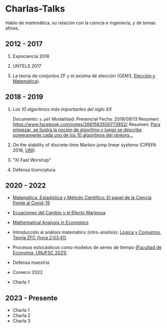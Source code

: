 # Charlas-Talks

Hablo de matemática, su relación con la ciencia e ingeniería, y de temas afines.


## 2012 - 2017

1. Expociencia 2016

1. UNTELS 2017

1. La teoría de conjuntos ZF y el axioma de elección (GEM3, [Elección y Matemática](https://www.facebook.com/notes/347312730052307/)).

## 2018 - 2019

1. *Los 10 algoritmos más importantes del siglo XX*
   
   Documento: `a.pdf`
   Modalidad: Presencial
   Fecha: 2018/09/13
   Resumen: https://www.facebook.com/notes/2661583500773852/
   Resumen: [Para empezar, se ilustra la noción de algoritmo y luego se describe someramente cada uno de los 10 algoritmos del ránking...](https://www.facebook.com/notes/2661583500773852/)
   
1. On the stability of discrete-time Markov jump linear systems (CIPEFA 2018, [UNI](https://fieecs.uni.edu.pe/cipefa2018/)).

1. &quot;XI Fast Worshop&quot;

1. Defensa licenciatura

## 2020 - 2022

- [Matemática, Estadística y Método Científico: El papel de la Ciencia frente al Covid-19](https://www.facebook.com/integracioneconomicaUNFV/videos/900904473761701/)
- [Ecuaciones del Cambio y el Efecto Mariposa](https://www.facebook.com/watch/live/?v=295653968451863)

- [Mathematical Analysis in Economics](https://www.facebook.com/watch/live/?v=410827906868008)
- Introducción al análisis matemático (intro-analisis): [Lógica y Conjuntos](https://www.facebook.com/grupocentec/videos/368459018093318), [Teoría ZFC (hora 2:03:41)](https://www.facebook.com/grupocentec/videos/3009045599317236).
- Procesos estocásticos como modelos de series de tiempo [(Facultad de Economía, UNJFSC 2021)](https://unjfsc.edu.pe/facultades/ciencias-economicas/).

- Defensa maestria
- Coreeco 2022
- Charla 1

## 2023 - Presente

- Charla 1
- Charla 2
- Charla 3


